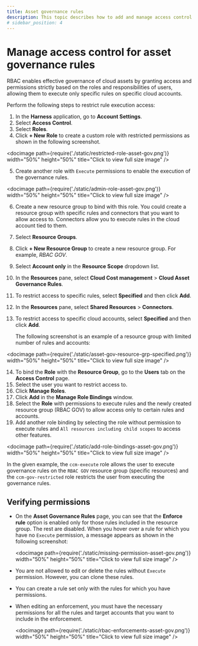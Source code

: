 ```yaml
---
title: Asset governance rules
description: This topic describes how to add and manage access control for cloud asset governance rules.
# sidebar_position: 4
---
```


# Manage access control for asset governance rules

RBAC enables effective governance of cloud assets by granting access and permissions strictly based on the roles and responsibilities of users, allowing them to execute only specific rules on specific cloud accounts.

Perform the following steps to restrict rule execution access:

1. In the **Harness** application, go to **Account Settings**.
2. Select **Access Control**.
3. Select **Roles**.
4. Click **+ New Role** to create a custom role with restricted permissions as shown in the following screenshot.
   
 <docimage path={require('./static/restricted-role-asset-gov.png')} width="50%" height="50%" title="Click to view full size image" />

5. Create another role with `Execute` permissions to enable the execution of the governance rules.

 <docimage path={require('./static/admin-role-asset-gov.png')} width="50%" height="50%" title="Click to view full size image" />

6. Create a new resource group to bind with this role. You could create a resource group with specific rules and connectors that you want to allow access to. Connectors allow you to execute rules in the cloud account tied to them. 
7. Select **Resource Groups**.
8. Click **+ New Resource Group** to create a new resource group. For example, _RBAC GOV_.
9. Select **Account only** in the **Resource Scope** dropdown list.
10. In the **Resources** pane, select **Cloud Cost management** > **Cloud Asset Governance Rules**.
11. To restrict access to specific rules, select **Specified** and then click **Add**. 
12. In the **Resources** pane, select **Shared Resources** > **Connectors**.
13. To restrict access to specific cloud accounts, select **Specified** and then click **Add**. 
  
    The following screenshot is an example of a resource group with limited number of rules and accounts:

 <docimage path={require('./static/asset-gov-resource-grp-specified.png')} width="50%" height="50%" title="Click to view full size image" />

14. To bind the **Role** with the **Resource Group**, go to the **Users** tab on the **Access Control** page.
15. Select the user you want to restrict access to.
16. Click **Manage Roles**. 
17. Click **Add** in the **Manage Role Bindings** window.
18. Select the **Role** with permissions to execute rules and the newly created resource group (RBAC GOV) to allow access only to certain rules and accounts.
19. Add another role binding by selecting the role without permission to execute rules and `All resources including child scopes` to access other features.
 
 <docimage path={require('./static/add-role-bindings-asset-gov.png')} width="50%" height="50%" title="Click to view full size image" />

 In the given example, the `ccm-execute` role allows the user to execute governance rules on the `RBAC GOV` resource group (specific resources) and the `ccm-gov-restricted` role restricts the user from executing the governance rules.

## Verifying permissions

* On the **Asset Governance Rules** page, you can see that the **Enforce rule** option is enabled only for those rules included in the resource group. The rest are disabled. When you hover over a rule for which you have no `Execute` permission, a message appears as shown in the following screenshot: 

  <docimage path={require('./static/missing-permission-asset-gov.png')} width="50%" height="50%" title="Click to view full size image" />
* You are not allowed to edit or delete the rules without `Execute` permission. However, you can clone these rules.

* You can create a rule set only with the rules for which you have permissions. 
* When editing an enforcement, you must have the necessary permissions for all the rules and target accounts that you want to include in the enforcement.

    <docimage path={require('./static/rbac-enforcements-asset-gov.png')} width="50%" height="50%" title="Click to view full size image" />
